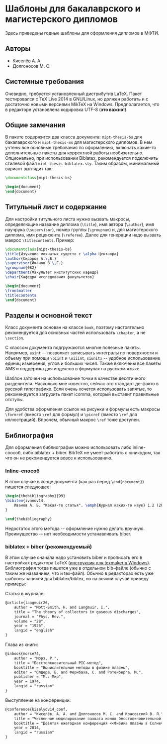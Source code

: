 
# Шаблоны для бакалаврского и магистерского дипломов

Здесь приведены годные шаблоны для оформления дипломов в МФТИ.

## Авторы

* Киселёв А. А.
* Долгоносов М. С.

## Системные требования
Очевидно, требуется установленный дистрибутив LaTeX. Пакет тестировался с TeX Live 2014 в GNU/Linux, но должен работать и с достаточно новыми версиями MikTeX на Windows. Предполагается, что в редакторе установлена кодировка UTF-8 (**это важно!**).

## Общие замечания

В пакете содержится два класса документа: `mipt-thesis-bs` для бакалаврского и `mipt-thesis-ms` для магистерского дипломов.  В нем учтены все основные требования по оформлению, включать какие-то дополнительные пакеты для корректной работы необязательно. Опционально, при использовании Biblatex, рекомендуется подключить стилевой файл `mipt-thesis-biblatex.sty`. Таким образом, минимальный вариант выглядит так:
```latex
\documentclass{mipt-thesis-bs}

\begin{document}
\end{document}
```

## Титульный лист и содержание

Для настройки титульного листа нужно вызвать макросы, определяющие название диплома (`\title`), имя автора (`\author`), имя научрука (`\supervisor`), номер группы (`\groupnum`) и, для магистерского диплома, имя рецензента (`\referee`). Далее для генерации надо вызвать макрос `\titlecontents`. Пример:
```latex
\documentclass{mipt-thesis-bs}
\title{Изучение мохнатых существ с \alpha Центавра}
\author{Сидоров А.\,Б.}
\supervisor{Иванов В.\,Г.}
\groupnum{082}
\department{Факультет институтских кафедр}
\chair{Кафедра исследования факультетов}

\begin{document}
\frontmatter
\titlecontents
\end{document}
```

## Разделы и основной текст

Класс документа основан на классе `book`, поэтому настоятельно рекомендуется для основных частей использовать `\chapter`, а не `\section`.

С классом документа подгружаются многие полезные пакеты. Например, `esint` -- позволяет записывать интегралы по поверхности и объему при помощи `\oiint` и `\oiiint`, `siunitx` -- удобное использование единиц измерения, углов и больших чисел. Также включены все пакеты AMS и поддержка для индексов в формулах на русском языке.

Шаблон заточен на использование точки в качестве десятичного разделителя. Насколько мне известно, сейчас это стандарт де-факто в русской типографике. Если очень хочется использовать запятые, то рекомендуется загрузить пакет icomma, который выставит правильные отступы.

Для удобства оформления ссылок на рисунки и формулы есть макросы `\formref` (вместо `\ref` для формул) и `\picref` (вместо `\ref` для иллюстраций). Впрочем, обычный макрос `\ref` тоже доступен.

## Библиография

Для оформления библиографии можно использовать либо inline-способ, либо biblatex + biber. BibTeX не умеет работать с юникодом, так что он не рекомендуется вовсе к использованию.

### Inline-способ

В этом случае в конце документа (как раз перед `\end{document}`) пишется
следующее:
```latex
\begin{thebibliography}{99}
\bibitem{ivanov14,
    Иванов А. Б. "Какая-то статья". \emph{Журнал каких-то наук} 1.2 (2014)
}

\end{thebibliography}
```

Недостаток этого метода -- оформление нужно делать вручную. Преимущество -- нет
необходимости устанавливать biber.

### biblatex + biber (рекомендуемый)

В этом случае сначала надо установить biber и прописать его в настройках редактора LaTeX ([инструкция для texmaker в Windows](http://tex.stackexchange.com/questions/44040/biblatex-biber-texmaker-miktex#44095)). Библиография тогда пишется уже в отдельном bib-файле (обычно с таким же названием, что и tex-файл). Обычно в редакторах есть уже шаблоны записей для biblatex/bibtex, но на всякий случай приведу примеры:

Статья в журнале:
```latex
@article{langmuir26,
    author = "Mott-Smith, H. and Langmuir, I.",
    title = "The theory of collectors in gaseous discharges",
    journal = "Phys. Rev.",
    volume = "28",
    year = "1926",
    langid = "english"
}
```

Глава из книги:
```latex
@inbook{morse74,
    author = "Морз, Р.",
    title = "Бесстолкновительный PIC-метод",
    booktitle = "Вычислительные методы в физике плазмы",
    editor = "Олдера, Б. and Фернбаха, С. and Ротенберга, М.",
    publisher = "М.: Мир",
    year = 1974,
    langid = "russian"
}
```

Выступление на конференции:
```latex
@conference{kiselyov14_conf,
    author = "Киселёв, А. А. and Долгоносов М. С. and Красовский В. Л.",
    title = "Численное моделирование захвата ионов бесстолкновительной плазмы электрическим полем поглощающей сферы",
    booktitle = "Девятая ежегодная конференция <<Физика плазмы в Солнечной системе>>",
    year = 2014,
    langid = "russian"
}
```
